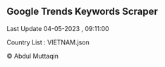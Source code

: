 

## Google Trends Keywords Scraper 
 
Last Update 04-05-2023 , 09:11:00

Country List :
VIETNAM.json



© Abdul Muttaqin 
